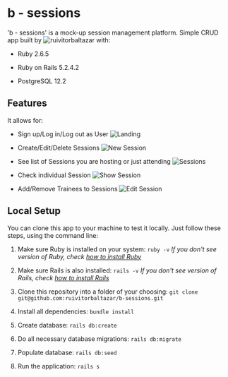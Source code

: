 # b - sessions

'b - sessions' is a mock-up session management platform.
Simple CRUD app built by ![ruivitorbaltazar](github.com/ruivitorbaltazar) with:

* Ruby 2.6.5

* Ruby on Rails 5.2.4.2

* PostgreSQL 12.2


## Features

It allows for:

* Sign up/Log in/Log out as User
![Landing](../assets/landing.png?raw=true)

* Create/Edit/Delete Sessions
![New Session](../assets/new_session.png?raw=true)

* See list of Sessions you are hosting or just attending
![Sessions](../assets/sessions.png?raw=true)

* Check individual Session
![Show Session](../assets/show_session.png?raw=true)

* Add/Remove Trainees to Sessions
![Edit Session](../assets/edit_session.png?raw=true)


## Local Setup

You can clone this app to your machine to test it locally.
Just follow these steps, using the command line:

1. Make sure Ruby is installed on your system:
```ruby -v```
*If you don't see version of Ruby, check [how to install Ruby](https://guides.rubyonrails.org/v5.0/getting_started.html)*

2. Make sure Rails is also installed:
```rails -v```
*If you don't see version of Rails, check [how to install Rails](https://www.ruby-lang.org/en/documentation/installation/)*

3. Clone this repository into a folder of your choosing:
```git clone git@github.com:ruivitorbaltazar/b-sessions.git```

4. Install all dependencies:
```bundle install```

5. Create database:
```rails db:create```

6. Do all necessary database migrations:
```rails db:migrate```

7. Populate database:
```rails db:seed```

8. Run the application:
```rails s```

